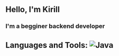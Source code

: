 ## Hello, I'm Kirill
### I'm a begginer backend developer
 
 
## Languages and Tools: ![Java](https://img.shields.io/badge/-Java-000000??style=for-the-badge&logo=java&logoColor=ffffff)
